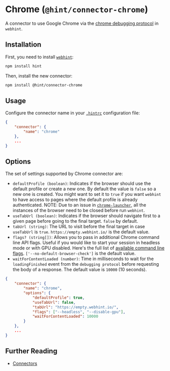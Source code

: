 # Chrome (`@hint/connector-chrome`)

A connector to use Google Chrome via the [chrome debugging
protocol][cdp] in `webhint`.

## Installation

First, you need to install [`webhint`](https://webhint.io/):

```bash
npm install hint
```

Then, install the new connector:

```bash
npm install @hint/connector-chrome
```

## Usage

Configure the connector name in your [`.hintrc`][hintrc]
configuration file:

```json
{
    "connector": {
        "name": "chrome"
    },
    ...
}
```

## Options

The set of settings supported by Chrome connector are:

* `defaultProfile (boolean)`: Indicates if the browser should use the
  default profile or create a new one. By default the value is `false`
  so a new one is created. You might want to set it to `true` if you
  want `webhint` to have access to pages where the default profile is
  already authenticated. NOTE: Due to an issue in
  [`chrome-launcher`][chrome-launcher-issue], all the instances of
  the browser need to be closed before run `webhint`.
* `useTabUrl (boolean)`: Indicates if the browser should navigate first
  to a given page before going to the final target. `false` by default.
* `tabUrl (string)`: The URL to visit before the final target in case
  `useTabUrl` is `true`. `https://empty.webhint.io/` is the
  default value.
* `flags? (string[])`: Allows you to pass in additional Chrome
  command line API flags. Useful if you would like to start your
  session in headless mode or with GPU disabled. Here's the full list
  of [available command line flags][cli flags].
  `['--no-default-browser-check']` is the default value.
* `waitForContentLoaded (number)`: Time in milliseconds to wait for the
  `loadingFinished` event from the `debugging protocol` before requesting
  the body of a response. The default value is `10000` (10 seconds).

```json
{
    "connector": {
        "name": "chrome",
        "options": {
            "defaultProfile": true,
            "useTabUrl": false,
            "tabUrl": "https://empty.webhint.io/",
            "flags": ["--headless", "--disable-gpu"],
            "waitForContentLoaded": 10000
        }
    },
    ...
}
```

## Further Reading

* [Connectors][connectors]

<!-- Link labels: -->

[cdp]: https://chromedevtools.github.io/devtools-protocol/
[cli flags]: https://github.com/GoogleChrome/chrome-launcher/blob/master/docs/chrome-flags-for-tools.md
[connectors]: https://webhint.io/docs/user-guide/concepts/connectors/
[hintrc]: https://webhint.io/docs/user-guide/configuring-webhint/summary/
[chrome-launcher-issue]: https://github.com/GoogleChrome/chrome-launcher/issues/118
